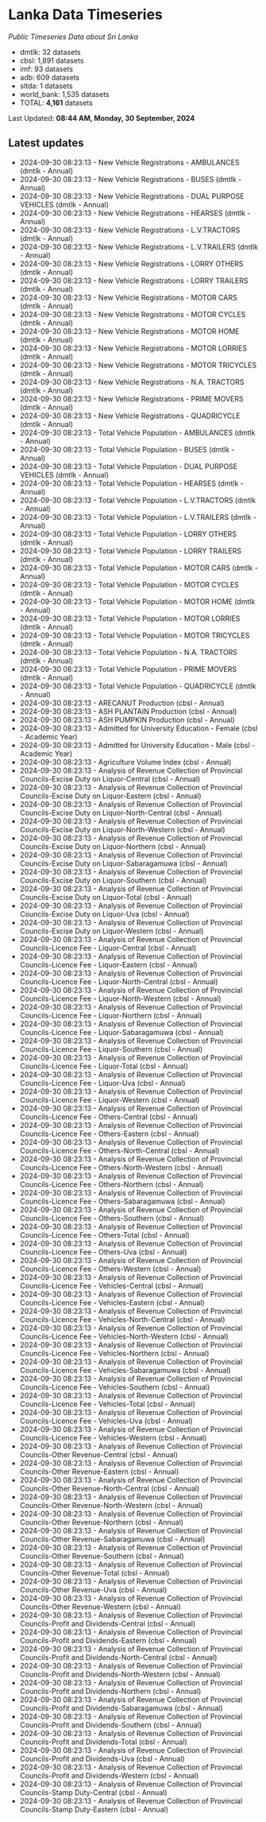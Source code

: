 # Lanka Data Timeseries
*Public Timeseries Data about Sri Lanka*

* dmtlk: 32 datasets
* cbsl: 1,891 datasets
* imf: 93 datasets
* adb: 609 datasets
* sltda: 1 datasets
* world_bank: 1,535 datasets
* TOTAL: **4,161** datasets

Last Updated: **08:44 AM, Monday, 30 September, 2024**

## Latest updates

* 2024-09-30 08:23:13 - New Vehicle Registrations - AMBULANCES (dmtlk - Annual)
* 2024-09-30 08:23:13 - New Vehicle Registrations - BUSES (dmtlk - Annual)
* 2024-09-30 08:23:13 - New Vehicle Registrations - DUAL PURPOSE VEHICLES (dmtlk - Annual)
* 2024-09-30 08:23:13 - New Vehicle Registrations - HEARSES (dmtlk - Annual)
* 2024-09-30 08:23:13 - New Vehicle Registrations - L.V.TRACTORS (dmtlk - Annual)
* 2024-09-30 08:23:13 - New Vehicle Registrations - L.V.TRAILERS (dmtlk - Annual)
* 2024-09-30 08:23:13 - New Vehicle Registrations - LORRY OTHERS (dmtlk - Annual)
* 2024-09-30 08:23:13 - New Vehicle Registrations - LORRY TRAILERS (dmtlk - Annual)
* 2024-09-30 08:23:13 - New Vehicle Registrations - MOTOR CARS (dmtlk - Annual)
* 2024-09-30 08:23:13 - New Vehicle Registrations - MOTOR CYCLES (dmtlk - Annual)
* 2024-09-30 08:23:13 - New Vehicle Registrations - MOTOR HOME (dmtlk - Annual)
* 2024-09-30 08:23:13 - New Vehicle Registrations - MOTOR LORRIES (dmtlk - Annual)
* 2024-09-30 08:23:13 - New Vehicle Registrations - MOTOR TRICYCLES (dmtlk - Annual)
* 2024-09-30 08:23:13 - New Vehicle Registrations - N.A. TRACTORS (dmtlk - Annual)
* 2024-09-30 08:23:13 - New Vehicle Registrations - PRIME MOVERS (dmtlk - Annual)
* 2024-09-30 08:23:13 - New Vehicle Registrations - QUADRICYCLE (dmtlk - Annual)
* 2024-09-30 08:23:13 - Total Vehicle Population - AMBULANCES (dmtlk - Annual)
* 2024-09-30 08:23:13 - Total Vehicle Population - BUSES (dmtlk - Annual)
* 2024-09-30 08:23:13 - Total Vehicle Population - DUAL PURPOSE VEHICLES (dmtlk - Annual)
* 2024-09-30 08:23:13 - Total Vehicle Population - HEARSES (dmtlk - Annual)
* 2024-09-30 08:23:13 - Total Vehicle Population - L.V.TRACTORS (dmtlk - Annual)
* 2024-09-30 08:23:13 - Total Vehicle Population - L.V.TRAILERS (dmtlk - Annual)
* 2024-09-30 08:23:13 - Total Vehicle Population - LORRY OTHERS (dmtlk - Annual)
* 2024-09-30 08:23:13 - Total Vehicle Population - LORRY TRAILERS (dmtlk - Annual)
* 2024-09-30 08:23:13 - Total Vehicle Population - MOTOR CARS (dmtlk - Annual)
* 2024-09-30 08:23:13 - Total Vehicle Population - MOTOR CYCLES (dmtlk - Annual)
* 2024-09-30 08:23:13 - Total Vehicle Population - MOTOR HOME (dmtlk - Annual)
* 2024-09-30 08:23:13 - Total Vehicle Population - MOTOR LORRIES (dmtlk - Annual)
* 2024-09-30 08:23:13 - Total Vehicle Population - MOTOR TRICYCLES (dmtlk - Annual)
* 2024-09-30 08:23:13 - Total Vehicle Population - N.A. TRACTORS (dmtlk - Annual)
* 2024-09-30 08:23:13 - Total Vehicle Population - PRIME MOVERS (dmtlk - Annual)
* 2024-09-30 08:23:13 - Total Vehicle Population - QUADRICYCLE (dmtlk - Annual)
* 2024-09-30 08:23:13 - ARECANUT Production (cbsl - Annual)
* 2024-09-30 08:23:13 - ASH PLANTAIN Production (cbsl - Annual)
* 2024-09-30 08:23:13 - ASH PUMPKIN Production (cbsl - Annual)
* 2024-09-30 08:23:13 - Admitted for University Education - Female (cbsl - Academic Year)
* 2024-09-30 08:23:13 - Admitted for University Education - Male (cbsl - Academic Year)
* 2024-09-30 08:23:13 - Agriculture Volume Index (cbsl - Annual)
* 2024-09-30 08:23:13 - Analysis of Revenue Collection of Provincial Councils-Excise Duty on Liquor-Central (cbsl - Annual)
* 2024-09-30 08:23:13 - Analysis of Revenue Collection of Provincial Councils-Excise Duty on Liquor-Eastern (cbsl - Annual)
* 2024-09-30 08:23:13 - Analysis of Revenue Collection of Provincial Councils-Excise Duty on Liquor-North-Central (cbsl - Annual)
* 2024-09-30 08:23:13 - Analysis of Revenue Collection of Provincial Councils-Excise Duty on Liquor-North-Western (cbsl - Annual)
* 2024-09-30 08:23:13 - Analysis of Revenue Collection of Provincial Councils-Excise Duty on Liquor-Northern (cbsl - Annual)
* 2024-09-30 08:23:13 - Analysis of Revenue Collection of Provincial Councils-Excise Duty on Liquor-Sabaragamuwa (cbsl - Annual)
* 2024-09-30 08:23:13 - Analysis of Revenue Collection of Provincial Councils-Excise Duty on Liquor-Southern (cbsl - Annual)
* 2024-09-30 08:23:13 - Analysis of Revenue Collection of Provincial Councils-Excise Duty on Liquor-Total (cbsl - Annual)
* 2024-09-30 08:23:13 - Analysis of Revenue Collection of Provincial Councils-Excise Duty on Liquor-Uva (cbsl - Annual)
* 2024-09-30 08:23:13 - Analysis of Revenue Collection of Provincial Councils-Excise Duty on Liquor-Western (cbsl - Annual)
* 2024-09-30 08:23:13 - Analysis of Revenue Collection of Provincial Councils-Licence Fee - Liquor-Central (cbsl - Annual)
* 2024-09-30 08:23:13 - Analysis of Revenue Collection of Provincial Councils-Licence Fee - Liquor-Eastern (cbsl - Annual)
* 2024-09-30 08:23:13 - Analysis of Revenue Collection of Provincial Councils-Licence Fee - Liquor-North-Central (cbsl - Annual)
* 2024-09-30 08:23:13 - Analysis of Revenue Collection of Provincial Councils-Licence Fee - Liquor-North-Western (cbsl - Annual)
* 2024-09-30 08:23:13 - Analysis of Revenue Collection of Provincial Councils-Licence Fee - Liquor-Northern (cbsl - Annual)
* 2024-09-30 08:23:13 - Analysis of Revenue Collection of Provincial Councils-Licence Fee - Liquor-Sabaragamuwa (cbsl - Annual)
* 2024-09-30 08:23:13 - Analysis of Revenue Collection of Provincial Councils-Licence Fee - Liquor-Southern (cbsl - Annual)
* 2024-09-30 08:23:13 - Analysis of Revenue Collection of Provincial Councils-Licence Fee - Liquor-Total (cbsl - Annual)
* 2024-09-30 08:23:13 - Analysis of Revenue Collection of Provincial Councils-Licence Fee - Liquor-Uva (cbsl - Annual)
* 2024-09-30 08:23:13 - Analysis of Revenue Collection of Provincial Councils-Licence Fee - Liquor-Western (cbsl - Annual)
* 2024-09-30 08:23:13 - Analysis of Revenue Collection of Provincial Councils-Licence Fee - Others-Central (cbsl - Annual)
* 2024-09-30 08:23:13 - Analysis of Revenue Collection of Provincial Councils-Licence Fee - Others-Eastern (cbsl - Annual)
* 2024-09-30 08:23:13 - Analysis of Revenue Collection of Provincial Councils-Licence Fee - Others-North-Central (cbsl - Annual)
* 2024-09-30 08:23:13 - Analysis of Revenue Collection of Provincial Councils-Licence Fee - Others-North-Western (cbsl - Annual)
* 2024-09-30 08:23:13 - Analysis of Revenue Collection of Provincial Councils-Licence Fee - Others-Northern (cbsl - Annual)
* 2024-09-30 08:23:13 - Analysis of Revenue Collection of Provincial Councils-Licence Fee - Others-Sabaragamuwa (cbsl - Annual)
* 2024-09-30 08:23:13 - Analysis of Revenue Collection of Provincial Councils-Licence Fee - Others-Southern (cbsl - Annual)
* 2024-09-30 08:23:13 - Analysis of Revenue Collection of Provincial Councils-Licence Fee - Others-Total (cbsl - Annual)
* 2024-09-30 08:23:13 - Analysis of Revenue Collection of Provincial Councils-Licence Fee - Others-Uva (cbsl - Annual)
* 2024-09-30 08:23:13 - Analysis of Revenue Collection of Provincial Councils-Licence Fee - Others-Western (cbsl - Annual)
* 2024-09-30 08:23:13 - Analysis of Revenue Collection of Provincial Councils-Licence Fee - Vehicles-Central (cbsl - Annual)
* 2024-09-30 08:23:13 - Analysis of Revenue Collection of Provincial Councils-Licence Fee - Vehicles-Eastern (cbsl - Annual)
* 2024-09-30 08:23:13 - Analysis of Revenue Collection of Provincial Councils-Licence Fee - Vehicles-North-Central (cbsl - Annual)
* 2024-09-30 08:23:13 - Analysis of Revenue Collection of Provincial Councils-Licence Fee - Vehicles-North-Western (cbsl - Annual)
* 2024-09-30 08:23:13 - Analysis of Revenue Collection of Provincial Councils-Licence Fee - Vehicles-Northern (cbsl - Annual)
* 2024-09-30 08:23:13 - Analysis of Revenue Collection of Provincial Councils-Licence Fee - Vehicles-Sabaragamuwa (cbsl - Annual)
* 2024-09-30 08:23:13 - Analysis of Revenue Collection of Provincial Councils-Licence Fee - Vehicles-Southern (cbsl - Annual)
* 2024-09-30 08:23:13 - Analysis of Revenue Collection of Provincial Councils-Licence Fee - Vehicles-Total (cbsl - Annual)
* 2024-09-30 08:23:13 - Analysis of Revenue Collection of Provincial Councils-Licence Fee - Vehicles-Uva (cbsl - Annual)
* 2024-09-30 08:23:13 - Analysis of Revenue Collection of Provincial Councils-Licence Fee - Vehicles-Western (cbsl - Annual)
* 2024-09-30 08:23:13 - Analysis of Revenue Collection of Provincial Councils-Other Revenue-Central (cbsl - Annual)
* 2024-09-30 08:23:13 - Analysis of Revenue Collection of Provincial Councils-Other Revenue-Eastern (cbsl - Annual)
* 2024-09-30 08:23:13 - Analysis of Revenue Collection of Provincial Councils-Other Revenue-North-Central (cbsl - Annual)
* 2024-09-30 08:23:13 - Analysis of Revenue Collection of Provincial Councils-Other Revenue-North-Western (cbsl - Annual)
* 2024-09-30 08:23:13 - Analysis of Revenue Collection of Provincial Councils-Other Revenue-Northern (cbsl - Annual)
* 2024-09-30 08:23:13 - Analysis of Revenue Collection of Provincial Councils-Other Revenue-Sabaragamuwa (cbsl - Annual)
* 2024-09-30 08:23:13 - Analysis of Revenue Collection of Provincial Councils-Other Revenue-Southern (cbsl - Annual)
* 2024-09-30 08:23:13 - Analysis of Revenue Collection of Provincial Councils-Other Revenue-Total (cbsl - Annual)
* 2024-09-30 08:23:13 - Analysis of Revenue Collection of Provincial Councils-Other Revenue-Uva (cbsl - Annual)
* 2024-09-30 08:23:13 - Analysis of Revenue Collection of Provincial Councils-Other Revenue-Western (cbsl - Annual)
* 2024-09-30 08:23:13 - Analysis of Revenue Collection of Provincial Councils-Profit and Dividends-Central (cbsl - Annual)
* 2024-09-30 08:23:13 - Analysis of Revenue Collection of Provincial Councils-Profit and Dividends-Eastern (cbsl - Annual)
* 2024-09-30 08:23:13 - Analysis of Revenue Collection of Provincial Councils-Profit and Dividends-North-Central (cbsl - Annual)
* 2024-09-30 08:23:13 - Analysis of Revenue Collection of Provincial Councils-Profit and Dividends-North-Western (cbsl - Annual)
* 2024-09-30 08:23:13 - Analysis of Revenue Collection of Provincial Councils-Profit and Dividends-Northern (cbsl - Annual)
* 2024-09-30 08:23:13 - Analysis of Revenue Collection of Provincial Councils-Profit and Dividends-Sabaragamuwa (cbsl - Annual)
* 2024-09-30 08:23:13 - Analysis of Revenue Collection of Provincial Councils-Profit and Dividends-Southern (cbsl - Annual)
* 2024-09-30 08:23:13 - Analysis of Revenue Collection of Provincial Councils-Profit and Dividends-Total (cbsl - Annual)
* 2024-09-30 08:23:13 - Analysis of Revenue Collection of Provincial Councils-Profit and Dividends-Uva (cbsl - Annual)
* 2024-09-30 08:23:13 - Analysis of Revenue Collection of Provincial Councils-Profit and Dividends-Western (cbsl - Annual)
* 2024-09-30 08:23:13 - Analysis of Revenue Collection of Provincial Councils-Stamp Duty-Central (cbsl - Annual)
* 2024-09-30 08:23:13 - Analysis of Revenue Collection of Provincial Councils-Stamp Duty-Eastern (cbsl - Annual)